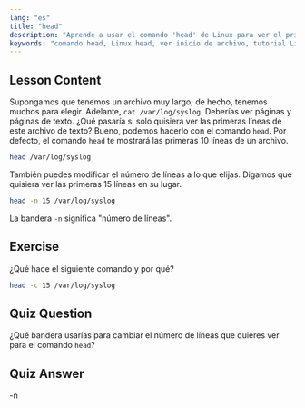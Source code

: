 ```yaml
---
lang: "es"
title: "head"
description: "Aprende a usar el comando 'head' de Linux para ver el principio de los archivos. Entiende opciones como -n para el conteo de líneas. Tutorial esencial de comandos de Linux."
keywords: "comando head, Linux head, ver inicio de archivo, tutorial Linux, comandos Linux, Linux para principiantes, head -n, guía Linux"
---
```


## Lesson Content

Supongamos que tenemos un archivo muy largo; de hecho, tenemos muchos para elegir. Adelante, `cat /var/log/syslog`. Deberías ver páginas y páginas de texto. ¿Qué pasaría si solo quisiera ver las primeras líneas de este archivo de texto? Bueno, podemos hacerlo con el comando `head`. Por defecto, el comando `head` te mostrará las primeras 10 líneas de un archivo.

```bash
head /var/log/syslog
```

También puedes modificar el número de líneas a lo que elijas. Digamos que quisiera ver las primeras 15 líneas en su lugar.

```bash
head -n 15 /var/log/syslog
```

La bandera `-n` significa "número de líneas".

## Exercise

¿Qué hace el siguiente comando y por qué?

```bash
head -c 15 /var/log/syslog
```

## Quiz Question

¿Qué bandera usarías para cambiar el número de líneas que quieres ver para el comando `head`?

## Quiz Answer

-n
